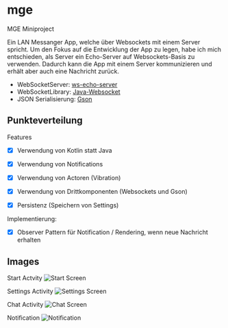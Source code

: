 # mge
MGE Miniproject

Ein LAN Messanger App, welche über Websockets mit einem Server spricht. Um den Fokus auf die Entwicklung der App zu legen, habe ich mich entschieden, als Server ein Echo-Server auf Websockets-Basis zu verwenden. Dadurch kann die App mit einem Server kommunizieren und erhält aber auch eine Nachricht zurück.

- WebSocketServer: [ws-echo-server](https://github.com/sunny-zuo/ws-echo-server)
- WebSocketLibrary: [Java-Websocket](https://github.com/TooTallNate/Java-WebSocket)
- JSON Serialisierung: [Gson](https://github.com/google/gson)

## Punkteverteilung
Features 
- [X] Verwendung von Kotlin statt Java
- [X] Verwendung von Notifications
- [X] Verwendung von Actoren (Vibration)
- [X] Verwendung von Drittkomponenten (Websockets und Gson)
- [X] Persistenz (Speichern von Settings)


Implementierung:
- [X] Observer Pattern für Notification / Rendering, wenn neue Nachricht erhalten


## Images
Start Actvity 
![Start Screen](img/start_screen.png)


Settings Activity
![Settings Screen](img/settings_screen.png)


Chat Activity
![Chat Screen](img/chat_screen.png)


Notification
![Notification](img/notification.png)
